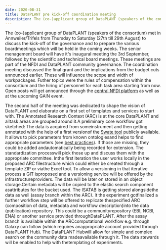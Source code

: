 ```yaml
---
date: 2020-08-31
title: DataPLANT pre kick-off coordination meeting
description: The (co-)applicant group of DataPLANT (speakers of the consortium) met in Annweiler/Trifels from Thursday to Saturday (27th till 29th August) to discuss the kick-off  of the governance and to prepare the various boardmeetings which will be held in the coming weeks. The senior menagement board will have it's inaugural meeting the 3rd September, followed by the scientific and technical board meetings. These meetings are part of the NFDI and DataPLANT community governance. The coordination ...
---
```


The (co-)applicant group of DataPLANT (speakers of the consortium) met in Annweiler/Trifels from Thursday to Saturday (27th till 29th August) to discuss the kick-off  of the governance and to prepare the various boardmeetings which will be held in the coming weeks. The senior menagement board will have it's inaugural meeting the 3rd September, followed by the scientific and technical board meetings. These meetings are part of the NFDI and DataPLANT community governance. The coordination meeting discussed the final grant and the implications from the budget cuts announced earlier. These will influence the scope and width of workpackages. Futher topics were the rules of compensation within the consortium and the hiring of personnel for each task area starting from now. Open posts will get announced through the [central NFDI platform](https://www.nfdi.de/jobs) as well as at the upcoming GAIN event.

The second half of the meeting was dedicated to shape the vision of DataPLANT and elaborate on a first set of templates and services to start with. The Annotated Research Context (ARC) is at the core DataPLANT and alltask areas are grouped around it.A preliminary core workflow got sketched: The data is acquired from someinstrument and then getting annotated with the help of a first versionof the [Swate tool](https://github.com/nfdi4plants/Swate) publicly available. It allows to pick parameters from known ontologiesand helps to find appropriate parameters (see [best practices](https://github.com/nfdi4plants/AnnotationPrinciples)). If those are missing, they could be added andautomatically being recorded for extension. The standardization processwill pick those up and discuss them with the appropriate committee. Inthe first iteration the user works locally in the proposed ARC filestructure which could either be created through a template ZIP or viathe Excel tool. To allow a versioning in that iterative process a GIT isproposed and a versioning service will be offered by the infrastructureproviders. The data will be later on stored in an object storage.Certain metadata will be copied to the elastic search component asattributes for the bucket used. The ISATAB is getting stored alongsidethe data as well (assay branch within the ARC). It the experiment gotfinalized a further workflow step will be offered to replicate thespecified ARC (composition of data, metadata and workflow description)into the data (publication) repository. This could be a communityrepository (EBI, NCBI, ENA) or another service provided throughDataPLANT. After the assay branch is available within the ARCcomputational workflow e.g. through Galaxy can follow (which requires anappropriate account provided through DataPLANT Hub). The DataPLANT Hubwill allow for simple and complex search on the community data madeavailable through it. The data stewards will be enabled to help with thetemplating of experiments. 